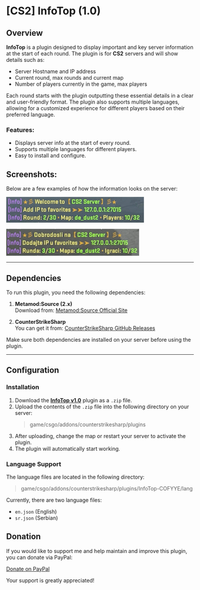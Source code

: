 # [CS2] InfoTop (1.0)

## Overview
**InfoTop** is a plugin designed to display important and key server information at the start of each round. The plugin is for **CS2** servers and will show details such as:
- Server Hostname and IP address
- Current round, max rounds and current map
- Number of players currently in the game, max players

Each round starts with the plugin outputting these essential details in a clear and user-friendly format. The plugin also supports multiple languages, allowing for a customized experience for different players based on their preferred language.

### Features:
- Displays server info at the start of every round.
- Supports multiple languages for different players.
- Easy to install and configure.

## Screenshots:
Below are a few examples of how the information looks on the server:

![InfoTop EN](https://github.com/cofyye/CS2-InfoTop-COFYYE/blob/resources/infotop_en.png?raw=true)

![InfoTop SR](https://github.com/cofyye/CS2-InfoTop-COFYYE/blob/resources/infotop_sr.png?raw=true)

---

## Dependencies

To run this plugin, you need the following dependencies:

1. **Metamod:Source (2.x)**  
   Download from: [Metamod:Source Official Site](https://www.sourcemm.net/downloads.php/?branch=master)

2. **CounterStrikeSharp**  
   You can get it from: [CounterStrikeSharp GitHub Releases](https://github.com/roflmuffin/CounterStrikeSharp/releases)

Make sure both dependencies are installed on your server before using the plugin.

---

## Configuration

### Installation
1. Download the **[InfoTop v1.0](https://github.com/cofyye/CS2-InfoTop-COFYYE/releases/download/1.0/InfoTop-COFYYE-v1.0.zip)** plugin as a `.zip` file.
2. Upload the contents of the `.zip` file into the following directory on your server:
   > game/csgo/addons/counterstrikesharp/plugins
3. After uploading, change the map or restart your server to activate the plugin.
4. The plugin will automatically start working.

### Language Support
The language files are located in the following directory:
> game/csgo/addons/counterstrikesharp/plugins/InfoTop-COFYYE/lang

Currently, there are two language files:
- `en.json` (English)
- `sr.json` (Serbian)

## Donation

If you would like to support me and help maintain and improve this plugin, you can donate via PayPal:

[Donate on PayPal](https://paypal.me/cofyye)

Your support is greatly appreciated!
